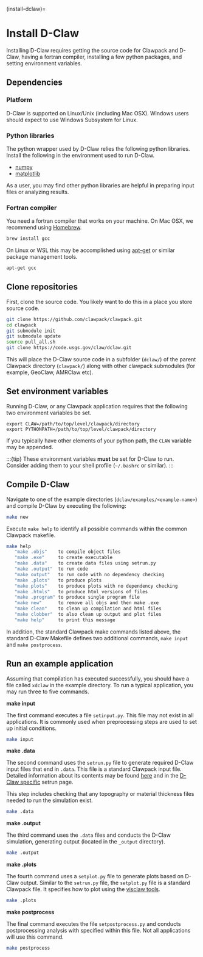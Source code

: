 (install-dclaw)=
# Install D-Claw

Installing D-Claw requires getting the source code for Clawpack and D-Claw, having a fortran compiler, installing a few python packages, and setting environment variables.

## Dependencies

### Platform

D-Claw is supported on Linux/Unix (including Mac OSX). Windows users should expect to use Windows Subsystem for Linux.

### Python libraries

The python wrapper used by D-Claw relies the following python libraries. Install the following in the environment used to run D-Claw.

- [numpy](https://numpy.org/doc/stable/index.html)
- [matplotlib](https://matplotlib.org/)

As a user, you may find other python libraries are helpful in preparing input files or analyzing results.

### Fortran compiler

You need a fortran compiler that works on your machine. On Mac OSX, we recommend using [Homebrew](https://brew.sh/).

```bash
brew install gcc
```

On Linux or WSL this may be accomplished using [apt-get](https://help.ubuntu.com/community/AptGet/Howto) or similar package management tools.

```bash
apt-get gcc
```

## Clone repositories

First, clone the source code. You likely want to do this in a place you store source code.

``` bash
git clone https://github.com/clawpack/clawpack.git
cd clawpack
git submodule init
git submodule update
source pull_all.sh
git clone https://code.usgs.gov/claw/dclaw.git
```
This will place the D-Claw source code in a subfolder (`dclaw/`) of the parent Clawpack directory (`clawpack/`) along with other clawpack submodules (for example, GeoClaw, AMRClaw etc).
## Set environment variables

Running D-Claw, or any Clawpack application requires that the following two environment variables be set.

```
export CLAW=/path/to/top/level/clawpack/directory
export PYTHONPATH=/path/to/top/level/clawpack/directory
```

If you typically have other elements of your python path, the `CLAW` variable may be appended.

:::{tip}
These environment variables **must** be set for D-Claw to run. Consider adding them to your shell profile (`~/.bashrc` or similar).
:::

## Compile D-Claw

Navigate to one of the example directories (`dclaw/examples/<example-name>`) and compile D-Claw by executing the following:

```bash
make new
```

Execute `make help` to identify all possible commands within the common Clawpack makefile.

```bash
make help
   "make .objs"    to compile object files
   "make .exe"     to create executable
   "make .data"    to create data files using setrun.py
   "make .output"  to run code
   "make output"   to run code with no dependency checking
   "make .plots"   to produce plots
   "make plots"    to produce plots with no dependency checking
   "make .htmls"   to produce html versions of files
   "make .program" to produce single program file
   "make new"      to remove all objs and then make .exe
   "make clean"    to clean up compilation and html files
   "make clobber"  to also clean up output and plot files
   "make help"     to print this message
```

In addition, the standard Clawpack make commands listed above, the standard D-Claw Makefile defines two additional commands, `make input` and `make postprocess`.

## Run an example application

Assuming that compilation has executed successfully, you should have a file called `xdclaw` in the example directory. To run a typical application, you may run three to five commands.

**make input**

The first command executes a file `setinput.py`. This file may not exist in all applications. It is commonly used when preprocessing steps are used to set up initial conditions.

```bash
make input
```

**make .data**

The second command uses the `setrun.py` file to generate required D-Claw input files that end in `.data`. This file is a standard Clawpack input file. Detailed information about its contents may be found [here](https://www.clawpack.org/setrun_geoclaw.html) and in the [D-Claw specific](setrun.md) setrun page.

This step includes checking that any topography or material thickness files needed to run the simulation exist.  

```bash
make .data
```

**make .output**

The third command uses the `.data` files and conducts the D-Claw simulation, generating output (located in the `_output` directory).

```bash
make .output
```

**make .plots**

The fourth command uses a `setplot.py` file to generate plots based on D-Claw output. Similar to the `setrun.py` file, the `setplot.py` file is a standard Clawpack file. It specifies how to plot using the [visclaw tools](https://www.clawpack.org/plotting.html).

```bash
make .plots
```


**make postprocess**

The final command executes the file `setpostprocess.py` and conducts postprocessing analysis with specified within this file. Not all applications will use this command.

```bash
make postprocess
```
